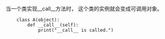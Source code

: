 当一个类实现__call__方法时， 这个类的实例就会变成可调用对象。

```
    class A(object):
        def __call__(self):
            print("__call__ is called.")
```